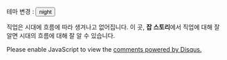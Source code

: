 <html>
<head>
<title>나를육성하자!</title>
<meta charset="utf-8">
<!-- Global site tag (gtag.js) - Google Analytics -->
<script async src="https://www.googletagmanager.com/gtag/js?id=UA-154161557-1"></script>
<script>
  window.dataLayer = window.dataLayer || [];
  function gtag(){dataLayer.push(arguments);}
  gtag('js', new Date());

  gtag('config', 'UA-154161557-1');
</script>
<link rel="stylesheet" href="홈 스타일.css">
<script>
function nightdayHandler(self){
  var target = document.querySelector('body');
if(this.value==='night'){
  target.style.backgroundColor='black';
  target.style.color='white';
  document.querySelector('h1').style.backgroundColor='gray';
  var alist=document.querySelectorAll('a');
  var i=0;
  while(i<alist.length){
    alist[i].style.color='yellow';
    i=i+1;
  }
  this.value='day';
}
else {
  target.style.backgroundColor='white';
  target.style.color='black';
  document.querySelector('h1').style.backgroundColor='skyblue';
  this.value='night';
  var alist=document.querySelectorAll('a');
  var i=0;
  while(i<alist.length){
    alist[i].style.color='blue';
    i=i+1;
  }
}
}
</script>
</head>

<body>
<p class="themeChange"> <span>테마 변경 : </span>
<input id="nightday"type="button" value="night" onclick="
nightdayHandler(this);
">
</p>
<div id="grid">
<ol>
  <script>
  var index = ['사이트 소개','테크트리','잡다한 이야기','질문과 대답','관련 사이트'];
  var i=0;
  while(i < index.length){
    document.write('<li><a href="'+index[i]+'.html">'+index[i]+'</a></li>');
    i = i+1;
  }
  </script>
</ol>
<div id="interview">
<p>직업은 시대에 흐름에 따라 생겨나고 없어집니다.
  이 곳, <span style="font-weight : bold;">잡 스토리</span>에서 직업에 대해 잘 알면 시대의 흐름에 대해 잘 알 수 있습니다.</p>
</div>
</div>

<div id="disqus_thread"></div>
<script>
/**
*  RECOMMENDED CONFIGURATION VARIABLES: EDIT AND UNCOMMENT THE SECTION BELOW TO INSERT DYNAMIC VALUES FROM YOUR PLATFORM OR CMS.
*  LEARN WHY DEFINING THESE VARIABLES IS IMPORTANT: https://disqus.com/admin/universalcode/#configuration-variables*/
var disqus_config = function () {
this.page.url = PAGE_URL;  // Replace PAGE_URL with your page's canonical URL variable
this.page.identifier = PAGE_IDENTIFIER; // Replace PAGE_IDENTIFIER with your page's unique identifier variable
};
(function() { // DON'T EDIT BELOW THIS LINE
var d = document, s = d.createElement('script');
s.src = 'https://jobstory.disqus.com/embed.js';
s.setAttribute('data-timestamp', +new Date());
(d.head || d.body).appendChild(s);
})();
</script>
<noscript>Please enable JavaScript to view the <a href="https://disqus.com/?ref_noscript">comments powered by Disqus.</a></noscript>



</body>
</html>
